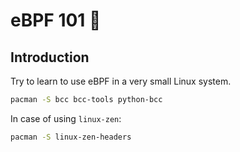 # eBPF 101 🐝

## Introduction

Try to learn to use eBPF in a very small Linux system.

```bash
pacman -S bcc bcc-tools python-bcc
```

In case of using `linux-zen`:

```bash
pacman -S linux-zen-headers
```
